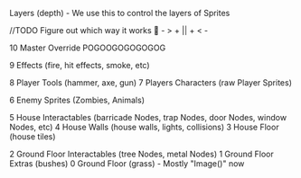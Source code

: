 Layers (depth) - We use this to control the layers of Sprites

//TODO Figure out which way it works :eyes:   - > + || + < -


10 Master Override POGOOGOGOGOGOG

9 Effects (fire, hit effects, smoke, etc)

8 Player Tools (hammer, axe, gun)
7 Players Characters (raw Player Sprites)

6 Enemy Sprites (Zombies, Animals)

5 House Interactables (barricade Nodes, trap Nodes, door Nodes, window Nodes, etc)
4 House Walls (house walls, lights, collisions)
3 House Floor (house tiles)

2 Ground Floor Interactables (tree Nodes, metal Nodes)
1 Ground Floor Extras (bushes)
0 Ground Floor (grass) - Mostly "Image()" now